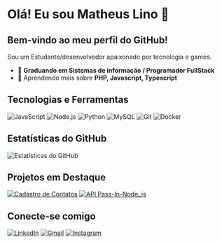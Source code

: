 # Olá! Eu sou Matheus Lino 👋

## Bem-vindo ao meu perfil do GitHub!

Sou um Estudante/desenvolvedor apaixonado por tecnologia e games.

- 🔭 **Graduando em Sistemas de informação / Programador FullStack**
- 🌱 Aprendendo mais sobre **PHP, Javascript, Typescript**

## Tecnologias e Ferramentas

![JavaScript](https://img.shields.io/badge/JavaScript-F7DF1E?style=for-the-badge&logo=javascript&logoColor=black)
![Node.js](https://img.shields.io/badge/Node.js-339933?style=for-the-badge&logo=nodedotjs&logoColor=white)
![Python](https://img.shields.io/badge/Python-3776AB?style=for-the-badge&logo=python&logoColor=white)
![MySQL](https://img.shields.io/badge/MySQL-4479A1?style=for-the-badge&logo=mysql&logoColor=white)
![Git](https://img.shields.io/badge/Git-F05032?style=for-the-badge&logo=git&logoColor=white)
![Docker](https://img.shields.io/badge/Docker-2496ED?style=for-the-badge&logo=docker&logoColor=white)

## Estatísticas do GitHub

![Estatísticas do GitHub](https://github-readme-stats.vercel.app/api?username=Mflexing&show_icons=true&theme=radical)

## Projetos em Destaque

[![Cadastro de Contatos](https://github-readme-stats.vercel.app/api/pin/?username=Mflexing&repo=cadastro_contatos&theme=radical)](https://github.com/Mflexing/cadastro_contatos)
[![API Pass-In-Node_js](https://github-readme-stats.vercel.app/api/pin/?username=Mflexing&repo=API-Pass-In-Node_js&theme=radical)](https://github.com/Mflexing/API-Pass-In-Node_js)

## Conecte-se comigo

[![LinkedIn](https://img.shields.io/badge/LinkedIn-0077B5?style=for-the-badge&logo=linkedin&logoColor=white)](https://www.linkedin.com/in/matheuslino28/)
[![Gmail](https://img.shields.io/badge/Gmail-D14836?style=for-the-badge&logo=gmail&logoColor=white)](mailto:matheuslinolima@gmail.com)
[![Instagram](https://img.shields.io/badge/Instagram-E4405F?style=for-the-badge&logo=instagram&logoColor=white)](https://www.instagram.com/l_flexing/)
